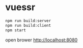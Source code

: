 # vuessr
```bash
npm run build:server
npm run build:client
npm start
```
open brower
[http://localhost:8080](http://localhost:8080)